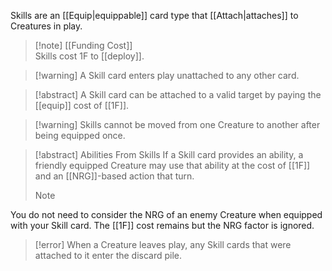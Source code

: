 Skills are an [[Equip|equippable]] card type that [[Attach|attaches]] to Creatures in play.

 > [!note] [[Funding Cost]]  
 >  Skills cost 1F to [[deploy]].

 > [!warning] A Skill card enters play unattached to any other card.
 
>[!abstract] A Skill card can be attached to a valid target by paying the [[equip]] cost of [[1F]].
 
>[!warning] Skills cannot be moved from one Creature to another after being equipped once. 
  
>[!abstract] Abilities From Skills
>If a Skill card provides an ability, a friendly equipped Creature may use that ability at the cost of [[1F]] and an [[NRG]]-based action that turn.
>  
 >  
> > [!Note] 
 You do not need to consider the NRG of an enemy Creature when equipped with your Skill card. The [[1F]] cost remains but the NRG factor is ignored.
  
 > [!error] When a Creature leaves play, any Skill cards that were attached to it enter the discard pile.